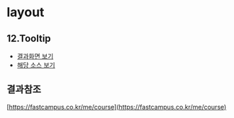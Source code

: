 # layout

## 12.Tooltip

* [결과화면 보기](https://yeony1011.github.io/2019script_ex/secretcode/layout/tooltip/html/tooltip.html)
* [해당 소스 보기](https://github.com/yeony1011/2019script_ex/tree/master/secretcode/layout/tooltip)

## 결과참조

[https://fastcampus.co.kr/me/course](https://fastcampus.co.kr/me/course)

